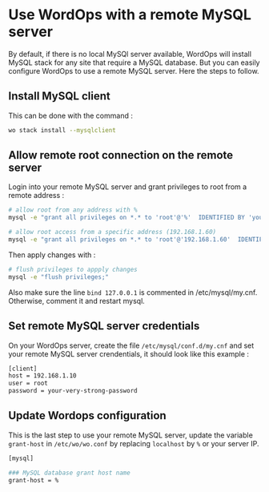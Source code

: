 # Use WordOps with a remote MySQL server

By default, if there is no local MySQl server available, WordOps will install MySQL stack for any site that require a MySQL database.
But you can easily configure WordOps to use a remote MySQL server. Here the steps to follow.

## Install MySQL client

This can be done with the command :

```bash
wo stack install --mysqlclient
```

## Allow remote root connection on the remote server

Login into your remote MySQL server and grant privileges to root from a remote address :

```bash
# allow root from any address with %
mysql -e "grant all privileges on *.* to 'root'@'%'  IDENTIFIED BY 'your-very-strong-password' with grant option;"

# allow root access from a specific address (192.168.1.60)
mysql -e "grant all privileges on *.* to 'root'@'192.168.1.60'  IDENTIFIED BY 'your-very-strong-password' with grant option;"
```

Then apply changes with :

```bash
# flush privileges to appply changes
mysql -e "flush privileges;"
```

Also make sure the line `bind 127.0.0.1` is commented in /etc/mysql/my.cnf. Otherwise, comment it and restart mysql.

## Set remote MySQL server credentials

On your WordOps server, create the file `/etc/mysql/conf.d/my.cnf` and set your remote MySQL server crendentials, it should look like this example :

```bash
[client]
host = 192.168.1.10
user = root
password = your-very-strong-password
```

## Update Wordops configuration

This is the last step to use your remote MySQL server, update the variable `grant-host` in `/etc/wo/wo.conf` by replacing `localhost` by `%` or your server IP.

```bash
[mysql]

### MySQL database grant host name
grant-host = %
```